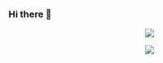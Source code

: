 ### Hi there 👋
<div>
  <p align="center">
<img src="https://github-readme-stats.vercel.app/api/top-langs/?username=alejandrojaez&size_weight=0.5&count_weight=0.5&layout=compact&theme=dark&langs_count=14&card_width=480&hide=html,css,Dockerfile,Astro,Vue&hide_border=true&bg_color=161B22&text_color=c9d1d9&title_color=50a6ff&icon_color=3572a5">
  </p>
</div>

<div>
  <p align="center">
<img src="https://github-readme-stats.vercel.app/api?username=alejandrojaez&count_private=true&include_all_commits=true&show_icons=true&hide_border=true&card_width=480&bg_color=161B22&text_color=c9d1d9&title_color=50a6ff&icon_color=3572a5">
    </p>
</div>

